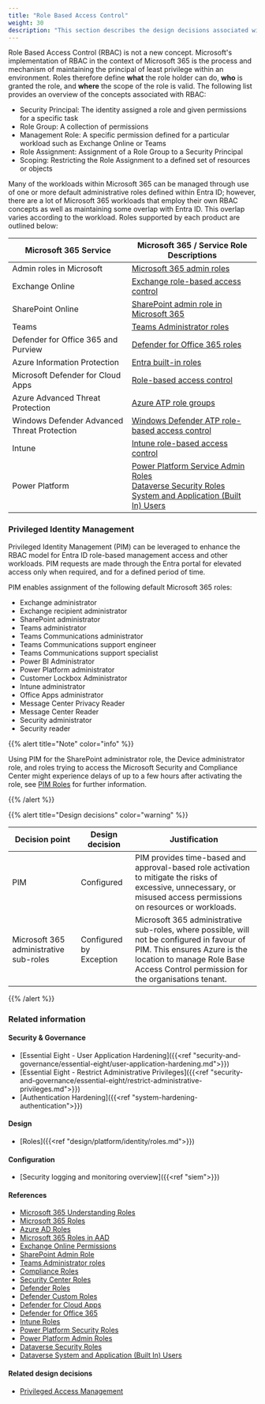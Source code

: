 ```yaml
---
title: "Role Based Access Control"
weight: 30
description: "This section describes the design decisions associated with Role Based Access Control within Microsoft 365 Services for system(s) built using ASD's Blueprint for Secure Cloud."
---
```


Role Based Access Control (RBAC) is not a new concept. Microsoft's implementation of RBAC in the context of Microsoft 365 is the process and mechanism of maintaining the principal of least privilege within an environment. Roles therefore define **what** the role holder can do, **who** is granted the role, and **where** the scope of the role is valid. The following list provides an overview of the concepts associated with RBAC:

* Security Principal: The identity assigned a role and given permissions for a specific task
* Role Group: A collection of permissions
* Management Role: A specific permission defined for a particular workload such as Exchange Online or Teams
* Role Assignment: Assignment of a Role Group to a Security Principal
* Scoping: Restricting the Role Assignment to a defined set of resources or objects 

Many of the workloads within Microsoft 365 can be managed through use of one or more default administrative roles defined within Entra ID; however, there are a lot of Microsoft 365 workloads that employ their own RBAC concepts as well as maintaining some overlap with Entra ID. This overlap varies according to the workload. Roles supported by each product are outlined below:

| Microsoft 365 Service                       | Microsoft 365 / Service Role Descriptions                                                                                                                                                                                                                                                                                                                                                        |
|---------------------------------------------|--------------------------------------------------------------------------------------------------------------------------------------------------------------------------------------------------------------------------------------------------------------------------------------------------------------------------------------------------------------------------------------------------|
| Admin roles in Microsoft                    | [Microsoft 365 admin roles](https://learn.microsoft.com/microsoft-365/admin/add-users/about-admin-roles?view=o365-worldwide#commonly-used-microsoft-365-admin-center-roles)                                                                                                                                                                                                                      |
| Exchange Online                             | [Exchange role-based access control](https://learn.microsoft.com/exchange/permissions-exo/permissions-exo)                                                                                                                                                                                                                                                                                       |
| SharePoint Online                           | [SharePoint admin role in Microsoft 365](https://learn.microsoft.com/sharepoint/sharepoint-admin-role)                                                                                                                                                                                                                                                                                           |
| Teams                                       | [Teams Administrator roles](https://learn.microsoft.com/MicrosoftTeams/using-admin-roles)                                                                                                                                                                                                                                                                                                        |
| Defender for Office 365 and Purview         | [Defender for Office 365 roles](https://learn.microsoft.com/microsoft-365/security/office-365-security/scc-permissions?view=o365-worldwide)                                                                                                                                                                                                                                                      |
| Azure Information Protection                | [Entra built-in roles](https://learn.microsoft.com/entra/identity/role-based-access-control/permissions-reference#azure-rights-management-administrator)                                                                                                                                                                                                                                 |
| Microsoft Defender for Cloud Apps           | [Role-based access control](https://learn.microsoft.com/defender-cloud-apps/manage-admins#office-365-and-azure-ad-roles-with-access-to-defender-for-cloud-apps)                                                                                                                                                                                                                                  |
| Azure Advanced Threat Protection            | [Azure ATP role groups](https://learn.microsoft.com/defender-for-identity/role-groups#types-of-defender-for-identity-security-groups)                                                                                                                                                                                                                                                            |
| Windows Defender Advanced Threat Protection | [Windows Defender ATP role-based access control](https://learn.microsoft.com/microsoft-365/security/defender-endpoint/rbac?view=o365-worldwide)                                                                                                                                                                                                                                                  |
| Intune                                      | [Intune role-based access control](https://learn.microsoft.com/mem/intune/fundamentals/role-based-access-control)                                                                                                                                                                                                                                                                                |
| Power Platform                              | [Power Platform Service Admin Roles](https://learn.microsoft.com/power-platform/admin/use-service-admin-role-manage-tenant#service-administrator-permission-matrix)</br>[Dataverse Security Roles](https://learn.microsoft.com/power-platform/admin/database-security)</br>[System and Application (Built In) Users](hhttps://learn.microsoft.com/power-platform/admin/system-application-users) |

### Privileged Identity Management

Privileged Identity Management (PIM) can be leveraged to enhance the RBAC model for Entra ID role-based management access and other workloads. PIM requests are made through the Entra portal for elevated access only when required, and for a defined period of time.

PIM enables assignment of the following default Microsoft 365 roles:

* Exchange administrator
* Exchange recipient administrator
* SharePoint administrator
* Teams administrator
* Teams Communications administrator
* Teams Communications support engineer
* Teams Communications support specialist
* Power BI Administrator
* Power Platform administrator
* Customer Lockbox Administrator
* Intune administrator
* Office Apps administrator
* Message Center Privacy Reader
* Message Center Reader
* Security administrator
* Security reader

{{% alert title="Note" color="info" %}}

Using PIM for the SharePoint administrator role, the Device administrator role, and roles trying to access the Microsoft Security and Compliance Center might experience delays of up to a few hours after activating the role, see [PIM Roles](https://learn.microsoft.com/entra/id-governance/privileged-identity-management/pim-roles) for further information.

{{% /alert %}}

{{% alert title="Design decisions" color="warning" %}}

| Decision point                         | Design decision         | Justification                                                                                                                                                                                                   |
|----------------------------------------|-------------------------|-----------------------------------------------------------------------------------------------------------------------------------------------------------------------------------------------------------------|
| PIM                                    | Configured              | PIM provides time-based and approval-based role activation to mitigate the risks of excessive, unnecessary, or misused access permissions on resources or workloads.                                            |
| Microsoft 365 administrative sub-roles | Configured by Exception | Microsoft 365 administrative sub-roles, where possible, will not be configured in favour of PIM. This ensures Azure is the location to manage Role Base Access Control permission for the organisations tenant. |

{{% /alert %}}

### Related information

#### Security & Governance

* [Essential Eight - User Application Hardening]({{<ref "security-and-governance/essential-eight/user-application-hardening.md">}})
* [Essential Eight - Restrict Administrative Privileges]({{<ref "security-and-governance/essential-eight/restrict-administrative-privileges.md">}})
* [Authentication Hardening]({{<ref "system-hardening-authentication">}})

#### Design

* [Roles]({{<ref "design/platform/identity/roles.md">}})


#### Configuration

* [Security logging and monitoring overview]({{<ref "siem">}})





#### References

* [Microsoft 365 Understanding Roles](https://learn.microsoft.com/entra/identity/role-based-access-control/concept-understand-roles)
* [Microsoft 365 Roles](https://docs.microsoft.com/microsoft-365/admin/add-users/about-admin-roles)
* [Azure AD Roles](https://learn.microsoft.com/entra/identity/role-based-access-control/permissions-reference)
* [Microsoft 365 Roles in AAD](https://learn.microsoft.com/entra/identity/role-based-access-control/m365-workload-docs)
* [Exchange Online Permissions](https://docs.microsoft.com/exchange/permissions-exo/permissions-exo)
* [SharePoint Admin Role](https://docs.microsoft.com/sharepoint/sharepoint-admin-role)
* [Teams Administrator roles](https://docs.microsoft.com/MicrosoftTeams/using-admin-roles)
* [Compliance Roles](https://docs.microsoft.com/microsoft-365/security/office-365-security/permissions-in-the-security-and-compliance-center#role-groups-in-the-security--compliance-center)
* [Security Center Roles](https://docs.microsoft.com/microsoft-365/security/office-365-security/permissions-microsoft-365-security-center)
* [Defender Roles](https://docs.microsoft.com/microsoft-365/security/defender/m365d-permissions)
* [Defender Custom Roles](https://docs.microsoft.com/microsoft-365/security/defender/custom-roles)
* [Defender for Cloud Apps](https://docs.microsoft.com/defender-cloud-apps/manage-admins)
* [Defender for Office 365](https://docs.microsoft.com/microsoft-365/security/office-365-security/migrate-to-defender-for-office-365-onboard#rbac-roles)
* [Intune Roles](https://docs.microsoft.com/mem/intune/fundamentals/role-based-access-control)
* [Power Platform Security Roles](https://docs.microsoft.com/power-platform/admin/security-roles-privileges)
* [Power Platform Admin Roles](https://docs.microsoft.com/power-platform/admin/use-service-admin-role-manage-tenant)
* [Dataverse Security Roles](https://docs.microsoft.com/power-platform/admin/use-service-admin-role-manage-tenant)
* [Dataverse System and Application (Built In) Users](https://learn.microsoft.com/power-platform/admin/system-application-users)

#### Related design decisions

* [Privileged Access Management](https://blueprint.asd.gov.au/design/platform/identity/governance/)
